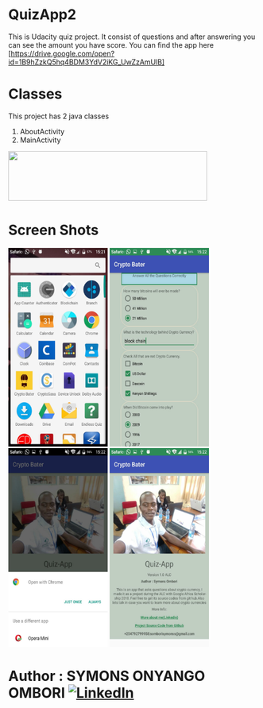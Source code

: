 # QuizApp2
This is Udacity quiz project.
It consist of questions and after answering you can see the amount you have score.
You can find the app here [https://drive.google.com/open?id=1B9hZzkQ5hq4BDM3YdV2iKG_UwZzAmUlB]

# Classes
This project has 2 java classes
1. AboutActivity
2. MainActivity

[<img src="https://images.indianexpress.com/2017/01/google-drive-logo-759.jpg" width="400" height="100">](https://drive.google.com/open?id=1B9hZzkQ5hq4BDM3YdV2iKG_UwZzAmUlB)

# Screen Shots

<img src="Screen Sorts/one.jpeg" width="200" height="400"/>

<img src="Screen Sorts/two.jpeg" width="200" height="400"/>

<img src="Screen Sorts/three.jpeg" width="200" height="400"/>

<img src="Screen Sorts/four.jpeg" width="200" height="400"/>

# Author : SYMONS ONYANGO OMBORI [![LinkedIn](http://www.fftimes.com/sites/all/modules/socialmedia/icons/levelten/glossy/32x32/linkedin.png)](http://www.linkedin.com/in/symonsss)
